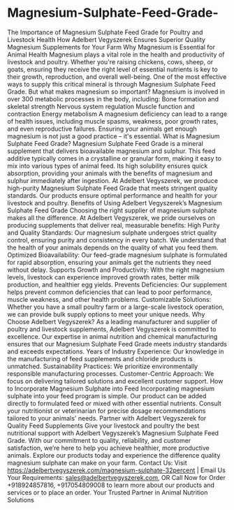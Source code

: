 # Magnesium-Sulphate-Feed-Grade-
 The Importance of Magnesium Sulphate Feed Grade for Poultry and Livestock Health
 How Adelbert Vegyszerek Ensures Superior Quality Magnesium Supplements for Your Farm
Why Magnesium is Essential for Animal Health
Magnesium plays a vital role in the health and productivity of livestock and poultry. Whether you're raising chickens, cows, sheep, or goats, ensuring they receive the right level of essential nutrients is key to their growth, reproduction, and overall well-being. One of the most effective ways to supply this critical mineral is through Magnesium Sulphate Feed Grade. But what makes magnesium so important?
Magnesium is involved in over 300 metabolic processes in the body, including:
Bone formation and skeletal strength
Nervous system regulation
Muscle function and contraction
Energy metabolism
A magnesium deficiency can lead to a range of health issues, including muscle spasms, weakness, poor growth rates, and even reproductive failures. Ensuring your animals get enough magnesium is not just a good practice – it's essential.
What is Magnesium Sulphate Feed Grade?
Magnesium Sulphate Feed Grade is a mineral supplement that delivers bioavailable magnesium and sulphur. This feed additive typically comes in a crystalline or granular form, making it easy to mix into various types of animal feed. Its high solubility ensures quick absorption, providing your animals with the benefits of magnesium and sulphur immediately after ingestion.
At Adelbert Vegyszerek, we produce high-purity Magnesium Sulphate Feed Grade that meets stringent quality standards. Our products ensure optimal performance and health for your livestock and poultry.
Benefits of Using Adelbert Vegyszerek’s Magnesium Sulphate Feed Grade
Choosing the right supplier of magnesium sulphate makes all the difference. At Adelbert Vegyszerek, we pride ourselves on producing supplements that deliver real, measurable benefits:
High Purity and Quality Standards:
Our magnesium sulphate undergoes strict quality control, ensuring purity and consistency in every batch. We understand that the health of your animals depends on the quality of what you feed them.
Optimized Bioavailability:
Our feed-grade magnesium sulphate is formulated for rapid absorption, ensuring your animals get the nutrients they need without delay.
Supports Growth and Productivity:
With the right magnesium levels, livestock can experience improved growth rates, better milk production, and healthier egg yields.
Prevents Deficiencies:
Our supplement helps prevent common deficiencies that can lead to poor performance, muscle weakness, and other health problems.
Customizable Solutions:
Whether you have a small poultry farm or a large-scale livestock operation, we can provide bulk supply options to meet your unique needs.
Why Choose Adelbert Vegyszerek?
As a leading manufacturer and supplier of poultry and livestock supplements, Adelbert Vegyszerek is committed to excellence. Our expertise in animal nutrition and chemical manufacturing ensures that our Magnesium Sulphate Feed Grade meets industry standards and exceeds expectations.
Years of Industry Experience: Our knowledge in the manufacturing of feed supplements and chloride products is unmatched.
Sustainability Practices: We prioritize environmentally responsible manufacturing processes.
Customer-Centric Approach: We focus on delivering tailored solutions and excellent customer support.
How to Incorporate Magnesium Sulphate into Feed
Incorporating magnesium sulphate into your feed program is simple. Our product can be added directly to formulated feed or mixed with other essential nutrients. Consult your nutritionist or veterinarian for precise dosage recommendations tailored to your animals' needs.
Partner with Adelbert Vegyszerek for Quality Feed Supplements
Give your livestock and poultry the best nutritional support with Adelbert Vegyszerek’s Magnesium Sulphate Feed Grade. With our commitment to quality, reliability, and customer satisfaction, we’re here to help you achieve healthier, more productive animals.
Explore our products today and experience the difference quality magnesium sulphate can make on your farm.
Contact Us:
Visit https://adelbertvegyszerek.com/magnesium-sulphate-32percent | Email Us Your Requirements: sales@adelbertvegyszerek.com, OR Call Now for Order +918924857816, +917054809008 to learn more about our products and services or to place an order.
Your Trusted Partner in Animal Nutrition Solutions

